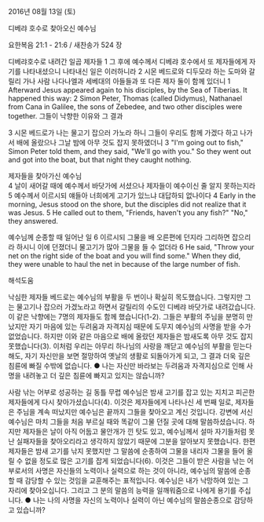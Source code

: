 2016년 08월 13일 (토)

디베랴 호수로 찾아오신 예수님



요한복음 21:1 - 21:6 / 새찬송가 524 장


디베랴호수로 내려간 일곱 제자들
1 그 후에 예수께서 디베랴 호수에서 또 제자들에게 자기를 나타내셨으니 나타내신 일은 이러하니라 2 시몬 베드로와 디두모라 하는 도마와 갈릴리 가나 사람 나다나엘과 세베대의 아들들과 또 다른 제자 둘이 함께 있더니
1 Afterward Jesus appeared again to his disciples, by the Sea of Tiberias. It happened this way: 2 Simon Peter, Thomas (called Didymus), Nathanael from Cana in Galilee, the sons of Zebedee, and two other disciples were together. 
그들이 낙향한 이유와 그 결과

3 시몬 베드로가 나는 물고기 잡으러 가노라 하니 그들이 우리도 함께 가겠다 하고 나가서 배에 올랐으나 그날 밤에 아무 것도 잡지 못하였더니
3 "I'm going out to fish," Simon Peter told them, and they said, "We'll go with you." So they went out and got into the boat, but that night they caught nothing. 

제자들을 찾아가신 예수님  
4 날이 새어갈 때에 예수께서 바닷가에 서셨으나 제자들이 예수이신 줄 알지 못하는지라 5 예수께서 이르시되 얘들아 너희에게 고기가 있느냐 대답하되 없나이다 
4 Early in the morning, Jesus stood on the shore, but the disciples did not realize that it was Jesus. 5 He called out to them, "Friends, haven't you any fish?" "No," they answered.

예수님께 순종할 때 일어난 일
6 이르시되 그물을 배 오른편에 던지라 그리하면 잡으리라 하시니 이에 던졌더니 물고기가 많아 그물을 들 수 없더라
6 He said, "Throw your net on the right side of the boat and you will find some." When they did, they were unable to haul the net in because of the large number of fish.

해석도움





낙심한 제자들 
베드로는 예수님의 부활을 두 번이나 확실히 목도했습니다. 그렇지만 그는 물고기나 잡으러 가겠노라고 하면서 갈릴리의 수도인 디베랴 바닷가로 내려갔습니다. 이 같은 낙향에는 7명의 제자들도 함께 했습니다(1-2). 그들은 부활의 주님을 분명히 만났지만 자기 마음에 있는 두려움과 자격지심 때문에 도무지 예수님의 사명을 받을 수가 없었습니다. 하지만 이와 같은 마음으로 배에 올랐던 제자들은 밤새도록 아무 것도 잡지 못했습니다(3). 이처럼 우리는 아무리 하나님의 사랑을 깨닫고 예수님의 부활을 믿는다 해도, 자기 자신만을 보면 절망하여 옛날의 생활로 되돌아가게 되고, 그 결과 더욱 깊은 침륜에 빠질 수밖에 없습니다. 
● 나는 자신만 바라보는 두려움과 자격지심으로 인해 사명을 내려놓고 더 깊은 침륜에 빠지고 있지는 않습니까? 

사람 낚는 어부로 성공하는 길 
동틀 무렵 예수님은 밤새 고기를 잡고 있는 지치고 피곤한 제자들에게 다시 찾아가셨습니다(4). 이것은 제자들에게 나타나신 세 번째 일로, 제자들은 주님을 계속 떠났지만 예수님은 끝까지 그들을 찾아오고 계신 것입니다. 강변에 서신 예수님은 마치 그들을 처음 부르실 때와 똑같이 그물 던질 곳에 대해 말씀하셨습니다. 하지만 제자들은 날이 아직 어둡고 물안개가 낀 탓도 있고, 예수님께서 설마 자기들처럼 못난 실패자들을 찾아오리라고 생각하지 않았기 때문에 그분을 알아보지 못했습니다. 한편 제자들은 밤새 고기를 낚지 못했지만 그 말씀에 순종하여 그물을 내리자 그물을 들어 올릴 수 없을 정도로 많은 고기를 잡게 되었습니다(6). 이것은 그들이 받은 사람을 낚는 어부로서의 사명은 자신들의 노력이나 실력으로 하는 것이 아니라, 예수님의 말씀에 순종할 때 감당할 수 있는 것임을 교훈해주는 표적입니다. 예수님은 내가 낙망하여 있는 그 자리에 찾아오십니다. 그리고 그 분의 말씀의 능력을 일깨워줌으로 나에게 용기를 주십니다.
● 나는 나의 사명을 자신의 노력이나 실력이 아닌 예수님의 말씀순종으로 감당하고 있습니까?